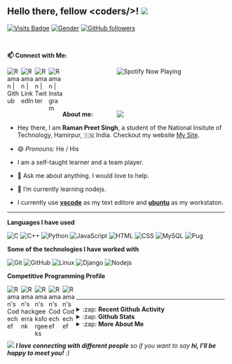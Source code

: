 ## Hello there, fellow \<coders/>!  <img src="https://raw.githubusercontent.com/MartinHeinz/MartinHeinz/master/wave.gif" width="30px">


<!-- Visitor badge -->
[![Visits Badge](https://badges.pufler.dev/visits/raman08/raman08)](https://badges.pufler.dev/visits/raman08/raman08)
[![Gender](https://img.shields.io/badge/gender-%F0%9F%A4%B5-lightgrey)][github] <!-- Gender Badge -->
[![GitHub followers](https://img.shields.io/github/followers/raman08?label=Followers&style=social)](https://github.com/raman08/?tab=follow) <!-- No. of followers -->

</br>

**📫 Connect with Me:**

<!-- Github  -->
[<img align="left" title="Github" alt="Raman | Github" width="32px" src="https://cdn.jsdelivr.net/npm/simple-icons@v3/icons/github.svg" />][github]
<!-- Linkdin  -->
[<img align="left" title="Linkedin" alt="Raman | LinkedIn" width="32px" src="https://cdn.jsdelivr.net/npm/simple-icons@v3/icons/linkedin.svg" />][linkedin]
<!-- Twitter -->
[<img align="left" title="Twitter" alt="Raman | Twitter" width="32px" src="https://cdn.jsdelivr.net/npm/simple-icons@v3/icons/twitter.svg" />][twitter]
<!-- Instagram -->
[<img align="left" title="Instagram" alt="Raman | Instagram" width="32px" src="https://cdn.jsdelivr.net/npm/simple-icons@v3/icons/instagram.svg" />][instagram]



<!-- **My Current Spotify Music** -->
[<img  align="right" width="250px" title="Spotify" src="https://github-spotify-player.vercel.app/api/spotify-playing" alt="Spotify Now Playing"  />][spotify]

</br>
</br>
</br>
</br>
</br>


<!-- Furry Cat -->
[<img align="Right" width="250px" src="https://octodex.github.com/images/hula_loop_octodex03.gif" />][github]


**About me:**

- Hey there, I am **Raman Preet Singh**, a student of the National Insitute of Technology, Hamirpur, :india: India.
Checkout my website [My Site].

- 😄 *Pronouns:* He / His

- I am a self-taught learner and a team player.

- 💬 Ask me about anything. I would love to help.

- 🌱 I’m currently learning nodejs.

- I currently use [**vscode**](https://code.visualstudio.com/) as my text editore and [**ubuntu**](https://ubuntu.com/) as my workstaton.

---

**Languages I have used**

![C](https://img.shields.io/badge/-C-000000?style=flat&logo=C)
![C++](https://img.shields.io/badge/-C++-000000?style=flat&logo=C%2B%2B&logoColor=00599C)
![Python](https://img.shields.io/badge/-Python-000000?style=flat&logo=python)
![JavaScript](https://img.shields.io/badge/-JavaScript-000000?style=flat&logo=javascript)
![HTML](https://img.shields.io/badge/-HTML-000000?style=flat&logo=html5)
![CSS](https://img.shields.io/badge/-CSS-000000?style=flat&logo=css3)
![MySQL](https://img.shields.io/badge/-MYSQL-000000?style=flat&logo=MySQL)
![Pug](https://img.shields.io/badge/-Pug-000000?style=flat&logo=pug)


**Some of the technologies I have worked with**

![Git](https://img.shields.io/badge/-Git-000000?style=flat&logo=git&logoColor=F05032)
![GitHub](https://img.shields.io/badge/-GitHub-000000?style=flat&logo=github&logoColor=FFFFFF)
![Linux](https://img.shields.io/badge/-Linux-000000?style=flat&logo=linux&logoColor=FCC624)
![Django](https://img.shields.io/badge/-Django-000000?style=flat&logo=django&logoColor=082D1F)
![Nodejs](https://img.shields.io/badge/-Node.js-000000?style=flat&logo=node.js&logoColor=84BB3E)


**Competitive Programming Profile**

<!-- Coursera -->
[<img align="left" title='Coursera' alt="Raman's Codechef" width="32px" src="https://cdn.jsdelivr.net/npm/simple-icons@v3/icons/coursera.svg" />][coursera]

<!-- HackerRank -->
[<img align="left" title = "Hackerrank" alt="Raman's hackerrank" width="32px" src="https://cdn.jsdelivr.net/npm/simple-icons@3.2.0/icons/hackerrank.svg" />][hackerrank]

<!-- GeekforGeek -->
[<img align="left" title='Geeksforgeeks' alt="Raman's geeksforgeeks" width="32px" src="https://cdn.jsdelivr.net/npm/simple-icons@3.2.0/icons/geeksforgeeks.svg" />][geekforgeek]

<!-- Codeforces -->
[<img align="left" title='Codeforces' alt="Raman's Codechef" width="32px" src="https://cdn.jsdelivr.net/npm/simple-icons@v3/icons/codeforces.svg" />][codeforces]

<!-- CodeChef -->
[<img align="left" title='Codechef' alt="Raman's Codechef" width="32px" src="https://cdn.jsdelivr.net/npm/simple-icons@v3/icons/codechef.svg" />][codechef]

</br>

---

<details>
  <summary>:zap: <b> Recent Github Activity </b></summary>

</br>

<!--START_SECTION:activity-->
1. 🗣 Commented on [#1](https://github.com//Anshit01/online-class-automation/issues/1) in [Anshit01/online-class-automation](https://github.com//Anshit01/online-class-automation)
2. 💪 Opened PR [#1](https://github.com//Anshit01/online-class-automation/pull/1) in [Anshit01/online-class-automation](https://github.com//Anshit01/online-class-automation)
3. 🎉 Merged PR [#2](https://github.com//CSEC-NITH/git-workshop/pull/2) in [CSEC-NITH/git-workshop](https://github.com//CSEC-NITH/git-workshop)
4. 💪 Opened PR [#2](https://github.com//CSEC-NITH/git-workshop/pull/2) in [CSEC-NITH/git-workshop](https://github.com//CSEC-NITH/git-workshop)
5. ❌ Closed PR [#1](https://github.com//CSEC-NITH/git-workshop/pull/1) in [CSEC-NITH/git-workshop](https://github.com//CSEC-NITH/git-workshop)
<!--END_SECTION:activity-->

</br>

</details>

<details>
    <summary> :zap: <b>Github Stats</b> </summary>

</br>

<img align="center" alt="Raman08's Github Stats" src="https://github-readme-stats.raman08.vercel.app/api?username=raman08&&count_private=true&show_icons=true&hide_border=true&theme=tokyonight&show_owner=true" />

<img align="center" alt="Raman08's Top Language" src="https://github-readme-stats.raman08.vercel.app/api/top-langs/?username=raman08&layout=compact&theme=tokyonight" />

</br>
</br>

<p><img align="center" src="https://github-readme-streak-stats.herokuapp.com/?user=raman08&" alt="Raman Streaks" /></p>

</br>

</details>


<details>
    <summary> :zap: <b>More About Me</b> </summary>

</br>

<!--START_SECTION:waka-->
![Lines of code](https://img.shields.io/badge/From%20Hello%20World%20I%27ve%20Written-4.1%20million%20lines%20of%20code-blue)

**🐱 My Github Data** 

> 🏆 120 Contributions in the Year 2021
 > 
> 📦 360.7 kB Used in Github's Storage 
 > 
> 💼 Opted to Hire
 > 
> 📜 38 Public Repositories 
 > 
> 🔑 6 Private Repositories  
 > 
**I'm a Night 🦉** 

```text
🌞 Morning    5 commits      ░░░░░░░░░░░░░░░░░░░░░░░░░   1.33% 
🌆 Daytime    73 commits     ████░░░░░░░░░░░░░░░░░░░░░   19.41% 
🌃 Evening    190 commits    ████████████░░░░░░░░░░░░░   50.53% 
🌙 Night      108 commits    ███████░░░░░░░░░░░░░░░░░░   28.72%

```


📊 **This Week I Spent My Time On** 

```text
💬 Programming Languages: 
HTML                     32 mins             █████████░░░░░░░░░░░░░░░░   36.76% 
JSON                     31 mins             █████████░░░░░░░░░░░░░░░░   35.54% 
Python                   21 mins             ██████░░░░░░░░░░░░░░░░░░░   24.4% 
CSS                      2 mins              ░░░░░░░░░░░░░░░░░░░░░░░░░   3.05% 
Batchfile                0 secs              ░░░░░░░░░░░░░░░░░░░░░░░░░   0.25%

🐱‍💻 Projects: 
Coolies                  33 mins             █████████░░░░░░░░░░░░░░░░   38.22% 
online-class-automation  24 mins             ███████░░░░░░░░░░░░░░░░░░   28.32% 
Put_me_in                17 mins             █████░░░░░░░░░░░░░░░░░░░░   20.32% 
Unknown Project          6 mins              █░░░░░░░░░░░░░░░░░░░░░░░░   7.46% 
Ingridients              4 mins              █░░░░░░░░░░░░░░░░░░░░░░░░   5.67%

💻 Operating System: 
Linux                    1 hr 28 mins        █████████████████████████   100.0%

```

**I Mostly Code in JavaScript** 

```text
JavaScript               8 repos             ███████░░░░░░░░░░░░░░░░░░   30.77% 
Python                   5 repos             ████░░░░░░░░░░░░░░░░░░░░░   19.23% 
CSS                      4 repos             ███░░░░░░░░░░░░░░░░░░░░░░   15.38% 
Shell                    3 repos             ███░░░░░░░░░░░░░░░░░░░░░░   11.54% 
HTML                     3 repos             ███░░░░░░░░░░░░░░░░░░░░░░   11.54%

```


**Timeline**

![Chart not found](https://raw.githubusercontent.com/raman08/raman08/master/charts/bar_graph.png) 


<!--END_SECTION:waka-->

</br>

</details>

</br>

<!-- End Point -->
<img src="https://media.giphy.com/media/LnQjpWaON8nhr21vNW/giphy.gif" width="60"> <em><b>I love connecting with different people</b> so if you want to say <b>hi, I'll be happy to meet you!</b> :)</em>

<!-- Alisses -->
[mail]: mailto:ramanpre0810@gmail.com
[twitter]: https://twitter.com/RamanPr24209812
[instagram]: https://www.instagram.com/ramanpreet_boss/
[linkedin]: https://www.linkedin.com/in/raman-preet-singh-314206195/
[github]: https://github.com/raman08
[hackerrank]: https://www.hackerrank.com/ramanpre0810
[geekforgeek]: https://auth.geeksforgeeks.org/user/raman08/practice/
[codeforces]: http://codeforces.com/profile/raman08
[codechef]: https://www.codechef.com/users/raman08
[coursera]: https://www.coursera.org/user/c80cda9e74687f96f4db052554459549

[spotify]: https://open.spotify.com/user/31pyxhfmqwp7vm36ospr2te7m2qu

[My Site]: https://raman08.github.io

</br>




<!---

**raman08/raman08** is a ✨ _special_ ✨ repository because its `README.md` (this file) appears on your GitHub profile.

Here are some ideas to get you started:

- 🔭 I’m currently working on ...
- 🌱 I’m currently learning ...
- 👯 I’m looking to collaborate on ...
- 🤔 I’m looking for help with ...
- 💬 Ask me about ...
- 📫 How to reach me: ...
- 😄 Pronouns: ...
- ⚡ Fun fact: ...

-->
